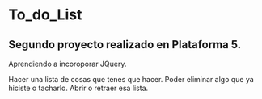 # To_do_List
## Segundo proyecto realizado en Plataforma 5.

Aprendiendo a incoroporar JQuery. 

Hacer una lista de cosas que tenes que hacer. Poder eliminar algo que ya hiciste o tacharlo. Abrir o retraer esa lista. 
